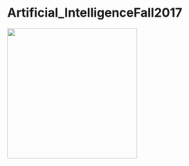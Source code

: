 # Artificial_IntelligenceFall2017

<img src="http://i1.kym-cdn.com/entries/icons/original/000/021/795/wrongkiddoorigin.jpg" width="300">
